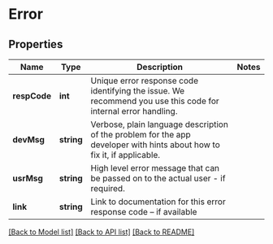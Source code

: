 # Error

## Properties
Name | Type | Description | Notes
------------ | ------------- | ------------- | -------------
**respCode** | **int** | Unique error response code identifying the issue. We recommend you use this code for internal error handling. | 
**devMsg** | **string** | Verbose, plain language description of the problem for the app developer with hints about how to fix it, if applicable. | 
**usrMsg** | **string** | High level error message that can be passed on to the actual user - if required. | 
**link** | **string** | Link to documentation for this error response code – if available | 

[[Back to Model list]](../../README.md#documentation-for-models) [[Back to API list]](../../README.md#documentation-for-api-endpoints) [[Back to README]](../../README.md)

